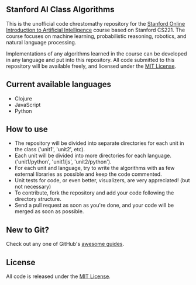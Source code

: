 Stanford AI Class Algorithms
----------------------------

This is the unofficial code chrestomathy repository for the [Stanford Online Introduction to Artificial Intelligence][1] course based on Stanford CS221. The course focuses on machine learning, probabilistic reasoning, robotics, and natural language processing.

Implementations of any algorithms learned in the course can be developed in any language and put into this repository. All code submitted to this repository will be available freely, and licensed under the [MIT License][2].

[1]: http://www.ai-class.com/
[2]: http://www.opensource.org/licenses/mit-license.php
    
Current available languages
-----------------------------

* Clojure
* JavaScript
* Python

How to use
-----------

* The repository will be divided into separate directories for each unit in the class ('unit1', 'unit2', etc).
* Each unit will be divided into more directories for each language. ('unit1/python', 'unit1/js', 'unit2/python').
* For each unit and language, try to write the algorithms with as few external libraries as possible and keep the code commented. 
* Unit tests for code, or even better, visualizers, are very appreciated! (but not necessary)
* To contribute, fork the repository and add your code following the directory structure.  
* Send a pull request as soon as you're done, and your code will be merged as soon as possible.

New to Git?
-----------

Check out any one of GitHub's [awesome guides][2].

[2]:https://github.com/blog/120-new-to-git

License
-------

All code is released under the [MIT License][4].

[4]:http://www.opensource.org/licenses/mit-license.php
